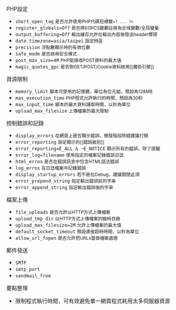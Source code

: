 PHP設定
* `short_open_tag` <small>是否允許使用PHP代碼短標籤`<? ... ?>`</small>
* `register_globals=Off` <small>是否將EGPCS變數註冊為全域變數/全局變量</small>
* `output_buffering=Off` <small>輸出緩存允許在輸出內容後發送header標頭</small>
* `date.timezone=asia/taipei` <small>設定時區</small>
* `precision` <small>浮點數顯示時的有效位數</small>
* `safe_mode` <small>是否啟用安全模式</small>
* `post_max_size=4M` <small>PHP能接收POST資料的最大值</small>
* `magic_quotes_gpc` <small>是否對GET/POST/Cookie資料啟用[[魔術引號]]</small>

資源限制
* `memory_limit` <small>腳本可使用的記憶體，單位為位元組，預設為128MB</small>
* `max_execution_time` <small>PHP程式允許執行的時間，預設為30秒</small>
* `max_input_time` <small>腳本的最大資料讀取時間，以秒為單位</small>
* `upload_max_filesize` <small>上傳檔案的最大限制</small>

控制錯誤和記錄
* `display_errors` <small>在網頁上是否顯示錯誤，開發階段除錯建議打開</small>
* `error_reporting` <small>設定顯示的[[錯誤級別]]</small>
* `error_reporting=E_ALL & ~E_NOTICE` <small>顯示所有的錯誤，除了提醒</small>
* `error_log=filename` <small>使用指定的檔案記錄錯誤日誌</small>
* `html_erros` <small>是否在錯誤訊息中包含HTML語法錯誤</small>
* `log_erros` <small>在日誌檔案中記錄錯誤</small>
* `display_startup_errors` <small>若不是在Debug，建議關閉此項</small>
* `error_prepend_string` <small>指定輸出錯誤前的字串</small>
* `error_append_string` <small>指定輸出錯誤後的字串</small>

檔案上傳
* `file_uploads` <small>是否允許以HTTP方式上傳檔案</small>
* `upload_tmp_dir` <small>以HTTP方式上傳檔案的臨時目錄</small>
* `upload_max_filesize=2M` <small>允許上傳檔案的最大值</small>
* `default_socket_timeout` <small>預設連接超時時間，以秒為單位</small>
* `allow_url_fopen` <small>是否允許把URLs當做檔案處理</small>

郵件發送
* `SMTP`
* `smtp_port`
* `sendmail_from`

要點整理
- 限制程式執行時間，可有效避免單一網頁程式耗用太多伺服器資源